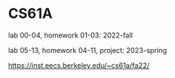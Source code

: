 # CS61A
lab 00-04, homework 01-03: 2022-fall

lab 05-13, homework 04-11, project: 2023-spring

https://inst.eecs.berkeley.edu/~cs61a/fa22/
